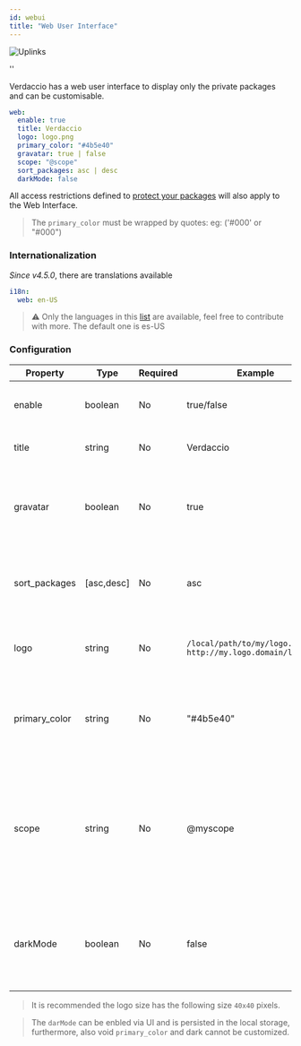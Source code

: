 ```yaml
---
id: webui
title: "Web User Interface"
---
```


![Uplinks](https://user-images.githubusercontent.com/558752/52916111-fa4ba980-32db-11e9-8a64-f4e06eb920b3.png)

<div id="codefund">''</div>

Verdaccio has a web user interface to display only the private packages and can be customisable.

```yaml
web:
  enable: true
  title: Verdaccio
  logo: logo.png
  primary_color: "#4b5e40"
  gravatar: true | false
  scope: "@scope"
  sort_packages: asc | desc
  darkMode: false
```

All access restrictions defined to [protect your packages](protect-your-dependencies.md) will also apply to the Web Interface.

> The `primary_color` must be wrapped by quotes: eg: ('#000' or "#000")

### Internationalization

*Since v4.5.0*, there are translations available 

```yaml
i18n:
  web: en-US  
```

> ⚠️ Only the languages in this [list](https://github.com/verdaccio/ui/tree/master/i18n/translations) are available, feel free to contribute with more. The default
> one is es-US 

### Configuration

Property | Type | Required | Example | Support | Description
--- | --- | --- | --- | --- | ---
enable | boolean | No | true/false | all | allow to display the web interface
title | string | No | Verdaccio | all | HTML head title description
gravatar | boolean | No | true | `>v4` | Gravatars will be generated under the hood if this property is enabled
sort_packages | [asc,desc] | No | asc | `>v4` | By default private packages are sorted by ascending
logo | string | No | `/local/path/to/my/logo.png` `http://my.logo.domain/logo.png` | all | a URI where logo is located (header logo)
primary_color | string | No | "#4b5e40" | `>4` | The primary color to use throughout the UI (header, etc)
scope | string | No | @myscope | `>v3.x` | If you're using this registry for a specific module scope, specify that scope to set it in the webui instructions header
darkMode | boolean | No | false | `>=v4.6.0` | This mode is an special theme for those want to live in the dark side


> It is recommended the logo size has the following size `40x40` pixels.

> The `darMode` can be enbled via UI and is persisted in the local storage, furthermore, also void `primary_color` and dark cannot be customized.
